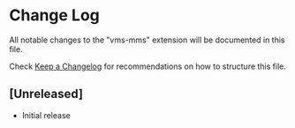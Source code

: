 # Change Log

All notable changes to the "vms-mms" extension will be documented in this file.

Check [Keep a Changelog](http://keepachangelog.com/) for recommendations on how to structure this file.

## [Unreleased]

- Initial release